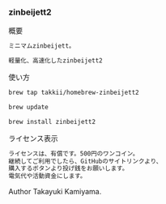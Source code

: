 ### zinbeijett2

概要

```txt
ミニマムzinbeijett。

軽量化、高速化したzinbeijett2
```

使い方

```txt
brew tap takkii/homebrew-zinbeijett2

brew update

brew install zinbeijett2
```

ライセンス表示

```txt
ライセンスは、有償です。500円のワンコイン。
継続してご利用でしたら、GitHubのサイトリンクより、
購入するボタンより投げ銭をお願いします。
電気代や活動資金にします。
```

Author Takayuki Kamiyama.